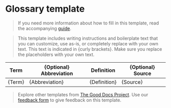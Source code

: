 # Glossary template

> If you need more information about how to fill in this template, read the accompanying [guide](./guide-glossary.md).

> This template includes writing instructions and boilerplate text that you can customize, use as-is, or completely replace with your own text. This text is indicated in {curly brackets}. Make sure you replace the placeholders with your own text.

| Term | {Optional} Abbreviation | Definition | {Optional} Source |
| --- | --- | --- | --- |
|   {Term}  |  {Abbreviation}   |  {Definition}   |   {Source}   |

> Explore other templates from [The Good Docs Project](https://gitlab.com/tgdp/templates). Use our [feedback form](https://thegooddocsproject.dev/feedback/?template=Glossary) to give feedback on this template.